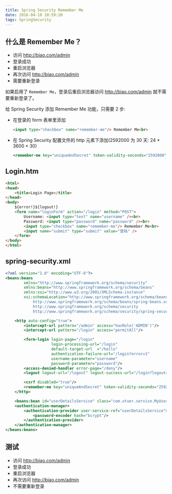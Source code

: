 ```yaml
---
title: Spring Security Remember Me
date: 2016-04-10 10:59:20
tags: SpringSecurity
---
```


## 什么是 Remember Me？
* 访问 <http://biao.com/admin> 
* 登录成功
* 重启浏览器
* 再次访问 <http://biao.com/admin>
* 需要重新登录

如果启用了 `Remember Me`，登录后重启浏览器访问 <http://biao.com/admin> 就不需要重新登录了。

<!--more-->

给 Spring Security 添加 Remember Me 功能，只需要 2 步:

* 在登录的 form 表单里添加

    ```html
    <input type="checkbox" name="remember-me"/> Remember Me<br>
    ```
* 在 Spring Security 配置文件的 http 元素下添加(2592000 为 30 天: 24 \* 3600 \* 30)

    ```xml
    <remember-me key="uniqueAndSecret" token-validity-seconds="2592000"/>
    ```

## Login.htm
```html
<html>
<head>
    <title>Login Page</title>
</head>
<body>
    ${error!}${logout!}
    <form name="loginForm" action="/login" method="POST">
        Username: <input type="text" name="username" /><br>
        Password: <input type="password" name="password" /><br>
        <input type="checkbox" name="remember-me"/> Remember Me<br>
        <input name="submit" type="submit" value="登陆" />
    </form>
</body>
</html>
```

## spring-security.xml
```xml
<?xml version="1.0" encoding="UTF-8"?>
<beans:beans
        xmlns="http://www.springframework.org/schema/security"
        xmlns:beans="http://www.springframework.org/schema/beans"
        xmlns:xsi="http://www.w3.org/2001/XMLSchema-instance"
        xsi:schemaLocation="http://www.springframework.org/schema/beans
            http://www.springframework.org/schema/beans/spring-beans.xsd
            http://www.springframework.org/schema/security
            http://www.springframework.org/schema/security/spring-security.xsd">

    <http auto-config="true">
        <intercept-url pattern="/admin" access="hasRole('ADMIN')"/>
        <intercept-url pattern="/login" access="permitAll"/>

        <form-login login-page="/login"
                    login-processing-url="/login"
                    default-target-url  ="/hello"
                    authentication-failure-url="/login?error=1"
                    username-parameter="username"
                    password-parameter="password"/>
        <access-denied-handler error-page="/deny"/>
        <logout logout-url="/logout" logout-success-url="/login?logout=1"/>

        <csrf disabled="true"/>
        <remember-me key="uniqueAndSecret" token-validity-seconds="2592000"/>
    </http>

    <beans:bean id="userDetailsService" class="com.xtuer.service.MyUserDetailsService"/>
    <authentication-manager>
        <authentication-provider user-service-ref="userDetailsService">
            <password-encoder hash="bcrypt"/>
        </authentication-provider>
    </authentication-manager>
</beans:beans>
```

## 测试
* 访问 <http://biao.com/admin> 
* 登录成功
* 重启浏览器
* 再次访问 <http://biao.com/admin>
* 不需要重新登录
